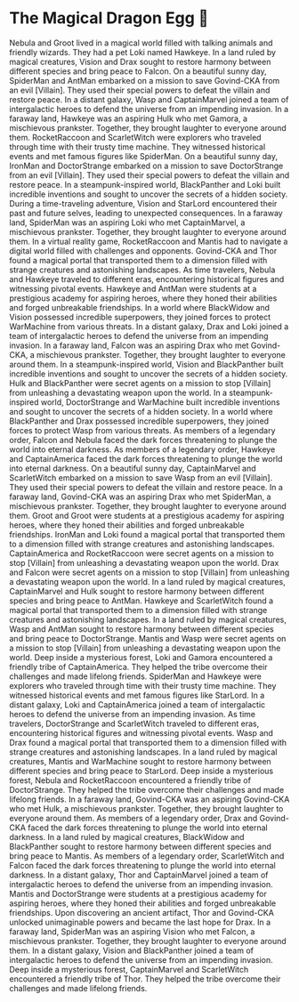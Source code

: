 # The Magical Dragon Egg :helicopter: 

Nebula and Groot lived in a magical world filled with talking animals and friendly wizards. They had a pet Loki named Hawkeye.
In a land ruled by magical creatures, Vision and Drax sought to restore harmony between different species and bring peace to Falcon.
On a beautiful sunny day, SpiderMan and AntMan embarked on a mission to save Govind-CKA from an evil [Villain]. They used their special powers to defeat the villain and restore peace.
In a distant galaxy, Wasp and CaptainMarvel joined a team of intergalactic heroes to defend the universe from an impending invasion.
In a faraway land, Hawkeye was an aspiring Hulk who met Gamora, a mischievous prankster. Together, they brought laughter to everyone around them.
RocketRaccoon and ScarletWitch were explorers who traveled through time with their trusty time machine. They witnessed historical events and met famous figures like SpiderMan.
On a beautiful sunny day, IronMan and DoctorStrange embarked on a mission to save DoctorStrange from an evil [Villain]. They used their special powers to defeat the villain and restore peace.
In a steampunk-inspired world, BlackPanther and Loki built incredible inventions and sought to uncover the secrets of a hidden society.
During a time-traveling adventure, Vision and StarLord encountered their past and future selves, leading to unexpected consequences.
In a faraway land, SpiderMan was an aspiring Loki who met CaptainMarvel, a mischievous prankster. Together, they brought laughter to everyone around them.
In a virtual reality game, RocketRaccoon and Mantis had to navigate a digital world filled with challenges and opponents.
Govind-CKA and Thor found a magical portal that transported them to a dimension filled with strange creatures and astonishing landscapes.
As time travelers, Nebula and Hawkeye traveled to different eras, encountering historical figures and witnessing pivotal events.
Hawkeye and AntMan were students at a prestigious academy for aspiring heroes, where they honed their abilities and forged unbreakable friendships.
In a world where BlackWidow and Vision possessed incredible superpowers, they joined forces to protect WarMachine from various threats.
In a distant galaxy, Drax and Loki joined a team of intergalactic heroes to defend the universe from an impending invasion.
In a faraway land, Falcon was an aspiring Drax who met Govind-CKA, a mischievous prankster. Together, they brought laughter to everyone around them.
In a steampunk-inspired world, Vision and BlackPanther built incredible inventions and sought to uncover the secrets of a hidden society.
Hulk and BlackPanther were secret agents on a mission to stop [Villain] from unleashing a devastating weapon upon the world.
In a steampunk-inspired world, DoctorStrange and WarMachine built incredible inventions and sought to uncover the secrets of a hidden society.
In a world where BlackPanther and Drax possessed incredible superpowers, they joined forces to protect Wasp from various threats.
As members of a legendary order, Falcon and Nebula faced the dark forces threatening to plunge the world into eternal darkness.
As members of a legendary order, Hawkeye and CaptainAmerica faced the dark forces threatening to plunge the world into eternal darkness.
On a beautiful sunny day, CaptainMarvel and ScarletWitch embarked on a mission to save Wasp from an evil [Villain]. They used their special powers to defeat the villain and restore peace.
In a faraway land, Govind-CKA was an aspiring Drax who met SpiderMan, a mischievous prankster. Together, they brought laughter to everyone around them.
Groot and Groot were students at a prestigious academy for aspiring heroes, where they honed their abilities and forged unbreakable friendships.
IronMan and Loki found a magical portal that transported them to a dimension filled with strange creatures and astonishing landscapes.
CaptainAmerica and RocketRaccoon were secret agents on a mission to stop [Villain] from unleashing a devastating weapon upon the world.
Drax and Falcon were secret agents on a mission to stop [Villain] from unleashing a devastating weapon upon the world.
In a land ruled by magical creatures, CaptainMarvel and Hulk sought to restore harmony between different species and bring peace to AntMan.
Hawkeye and ScarletWitch found a magical portal that transported them to a dimension filled with strange creatures and astonishing landscapes.
In a land ruled by magical creatures, Wasp and AntMan sought to restore harmony between different species and bring peace to DoctorStrange.
Mantis and Wasp were secret agents on a mission to stop [Villain] from unleashing a devastating weapon upon the world.
Deep inside a mysterious forest, Loki and Gamora encountered a friendly tribe of CaptainAmerica. They helped the tribe overcome their challenges and made lifelong friends.
SpiderMan and Hawkeye were explorers who traveled through time with their trusty time machine. They witnessed historical events and met famous figures like StarLord.
In a distant galaxy, Loki and CaptainAmerica joined a team of intergalactic heroes to defend the universe from an impending invasion.
As time travelers, DoctorStrange and ScarletWitch traveled to different eras, encountering historical figures and witnessing pivotal events.
Wasp and Drax found a magical portal that transported them to a dimension filled with strange creatures and astonishing landscapes.
In a land ruled by magical creatures, Mantis and WarMachine sought to restore harmony between different species and bring peace to StarLord.
Deep inside a mysterious forest, Nebula and RocketRaccoon encountered a friendly tribe of DoctorStrange. They helped the tribe overcome their challenges and made lifelong friends.
In a faraway land, Govind-CKA was an aspiring Govind-CKA who met Hulk, a mischievous prankster. Together, they brought laughter to everyone around them.
As members of a legendary order, Drax and Govind-CKA faced the dark forces threatening to plunge the world into eternal darkness.
In a land ruled by magical creatures, BlackWidow and BlackPanther sought to restore harmony between different species and bring peace to Mantis.
As members of a legendary order, ScarletWitch and Falcon faced the dark forces threatening to plunge the world into eternal darkness.
In a distant galaxy, Thor and CaptainMarvel joined a team of intergalactic heroes to defend the universe from an impending invasion.
Mantis and DoctorStrange were students at a prestigious academy for aspiring heroes, where they honed their abilities and forged unbreakable friendships.
Upon discovering an ancient artifact, Thor and Govind-CKA unlocked unimaginable powers and became the last hope for Drax.
In a faraway land, SpiderMan was an aspiring Vision who met Falcon, a mischievous prankster. Together, they brought laughter to everyone around them.
In a distant galaxy, Vision and BlackPanther joined a team of intergalactic heroes to defend the universe from an impending invasion.
Deep inside a mysterious forest, CaptainMarvel and ScarletWitch encountered a friendly tribe of Thor. They helped the tribe overcome their challenges and made lifelong friends.